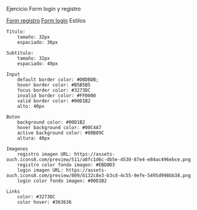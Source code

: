 Ejercicio Form login y registro

[Form registro](https://codepen.io/pablohHoc/full/ZEYzpaV)
[Form login](https://codepen.io/pablohHoc/full/qBEWqmr)
Estilos

    Título:
        tamaño: 32px
        espaciado: 36px

    Subtítulo:
        tamaño: 32px
        espaciado: 40px

    Input
        default border color: #DBDBDB;
        hover border color: #B5B5B5
        focus border color: #3273DC
        invalid border color: #FF0000
        valid border color: #00D1B2
        alto: 40px

    Boton
        background color: #00D1B2
        hover background color: #00C4A7
        active background color: #00B89C
        altura: 40px

    Imagenes
        registro imagen URL: https://assets-ouch.icons8.com/preview/511/a8fc1d6c-db5e-4530-87e4-e84ac496ebce.png
        registro color fondo imagen: #EBD0D3
        login imagen URL: https://assets-ouch.icons8.com/preview/809/b132c8e3-b3cd-4c55-9efe-5495d998bb38.png
        login color fondo imagen: #00D1B2

    Links
        color: #3273DC
        color hover: #363636
